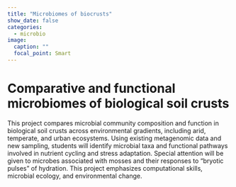 ```yaml
---
title: "Microbiomes of biocrusts"
show_date: false
categories:
  - microbio
image:
  caption: ""
  focal_point: Smart
---
```


# Comparative and functional microbiomes of biological soil crusts

This project compares microbial community composition and function in biological soil crusts across environmental gradients, including arid, temperate, and urban ecosystems. Using existing metagenomic data and new sampling, students will identify microbial taxa and functional pathways involved in nutrient cycling and stress adaptation. Special attention will be given to microbes associated with mosses and their responses to “bryotic pulses” of hydration. This project emphasizes computational skills, microbial ecology, and environmental change.

